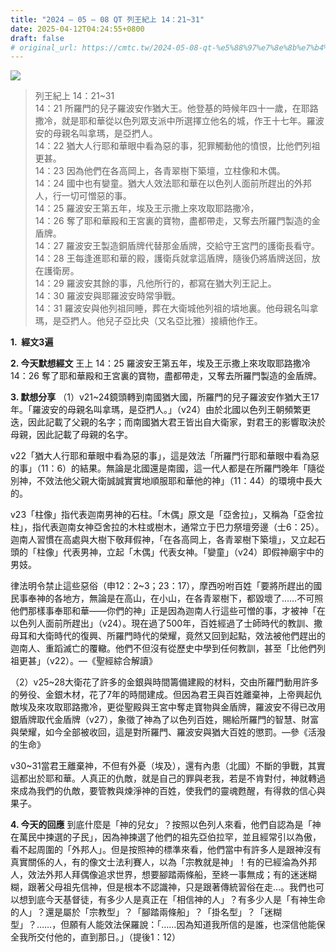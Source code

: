 ```yaml
---
title: "2024 – 05 – 08 QT 列王紀上 14：21~31"
date: 2025-04-12T04:24:55+0800
draft: false
# original_url: https://cmtc.tw/2024-05-08-qt-%e5%88%97%e7%8e%8b%e7%b4%80%e4%b8%8a-14%ef%bc%9a2131
---
```


![](/images/qt.jpg)
> 列王紀上 14：21\~31  
> 14：21 所羅門的兒子羅波安作猶大王。他登基的時候年四十一歲，在耶路撒冷，就是耶和華從以色列眾支派中所選擇立他名的城，作王十七年。羅波安的母親名叫拿瑪，是亞捫人。  
> 14：22 猶大人行耶和華眼中看為惡的事，犯罪觸動他的憤恨，比他們列祖更甚。  
> 14：23 因為他們在各高岡上，各青翠樹下築壇，立柱像和木偶。  
> 14：24 國中也有孌童。猶大人效法耶和華在以色列人面前所趕出的外邦人，行一切可憎惡的事。  
> 14：25 羅波安王第五年，埃及王示撒上來攻取耶路撒冷，  
> 14：26 奪了耶和華殿和王宮裏的寶物，盡都帶走，又奪去所羅門製造的金盾牌。  
> 14：27 羅波安王製造銅盾牌代替那金盾牌，交給守王宮門的護衛長看守。  
> 14：28 王每逢進耶和華的殿，護衛兵就拿這盾牌，隨後仍將盾牌送回，放在護衛房。  
> 14：29 羅波安其餘的事，凡他所行的，都寫在猶大列王記上。  
> 14：30 羅波安與耶羅波安時常爭戰。  
> 14：31 羅波安與他列祖同睡，葬在大衛城他列祖的墳地裏。他母親名叫拿瑪，是亞捫人。他兒子亞比央（又名亞比雅）接續他作王。

**1.  經文3遍**

**2. 今天默想經文**
王上 14：25 羅波安王第五年，埃及王示撒上來攻取耶路撒冷  
14：26 奪了耶和華殿和王宮裏的寶物，盡都帶走，又奪去所羅門製造的金盾牌。

**3. 默想分享**
（1）v21\~24鏡頭轉到南國猶大國，所羅門的兒子羅波安作猶大王17年。「羅波安的母親名叫拿瑪，是亞捫人。」（v24）由於北國以色列王朝頻繁更迭，因此記載了父親的名字；而南國猶大君王皆出自大衛家，對君王的影響取決於母親，因此記載了母親的名字。

v22「猶大人行耶和華眼中看為惡的事」，這是效法「所羅門行耶和華眼中看為惡的事」（11：6）的結果。無論是北國還是南國，這一代人都是在所羅門晚年「隨從別神，不效法他父親大衛誠誠實實地順服耶和華他的神」（11：44）的環境中長大的。

v23「柱像」指代表迦南男神的石柱。「木偶」原文是「亞舍拉」，又稱為「亞舍拉柱」，指代表迦南女神亞舍拉的木柱或樹木，通常立于巴力祭壇旁邊（士6：25）。迦南人習慣在高處與大樹下敬拜假神，「在各高岡上，各青翠樹下築壇」，又立起石頭的「柱像」代表男神，立起「木偶」代表女神。「孌童」（v24）即假神廟宇中的男妓。

律法明令禁止這些惡俗（申12：2\~3；23：17），摩西吩咐百姓「要將所趕出的國民事奉神的各地方，無論是在高山，在小山，在各青翠樹下，都毀壞了……不可照他們那樣事奉耶和華——你們的神」正是因為迦南人行這些可憎的事，才被神「在以色列人面前所趕出」（v24）。現在過了500年，百姓經過了士師時代的教訓、撒母耳和大衛時代的復興、所羅門時代的榮耀，竟然又回到起點，效法被他們趕出的迦南人、重蹈滅亡的覆轍。他們不但沒有從歷史中學到任何教訓，甚至「比他們列祖更甚」（v22）。—《聖經綜合解讀》

（2）v25\~28大衛花了許多的金銀與時間籌備建殿的材料，交由所羅門動用許多的勞役、金銀木材，花了7年的時間建成。但因為君王與百姓離棄神，上帝興起仇敵埃及來攻取耶路撒冷，更從聖殿與王宮中奪走寶物與金盾牌，羅波安不得已改用銀盾牌取代金盾牌（v27），象徵了神為了以色列百姓，賜給所羅門的智慧、財富與榮耀，如今全部被收回，這是對所羅門、羅波安與猶大百姓的懲罰。—參《活潑的生命》

v30\~31當君王離棄神，不但有外憂（埃及），還有內患（北國）不斷的爭戰，其實這都出於耶和華。人真正的仇敵，就是自己的罪與老我，若是不肯對付，神就轉過來成為我們的仇敵，要管教與煉淨神的百姓，使我們的靈魂甦醒，有得救的信心與果子。

**4. 今天的回應**
到底什麼是「神的兒女」？按照以色列人來看，他們自認為是「神在萬民中揀選的子民」，因為神揀選了他們的祖先亞伯拉罕，並且經常引以為傲，看不起周圍的「外邦人」。但是按照神的標準來看，他們當中有許多人是跟神沒有真實關係的人，有的像文士法利賽人，以為「宗教就是神」！有的已經淪為外邦人，效法外邦人拜偶像追求世界，想要腳踏兩條船，至終一事無成；有的迷迷糊糊，跟著父母祖先信神，但是根本不認識神，只是跟著傳統習俗在走…。我們也可以想到底今天基督徒，有多少人是真正在「相信神的人」？有多少人是「有神生命的人」？還是屬於「宗教型」？「腳踏兩條船」？「掛名型」？「迷糊型」？……，但願有人能效法保羅說：「……因為知道我所信的是誰，也深信他能保全我所交付他的，直到那日。」（提後1：12）
